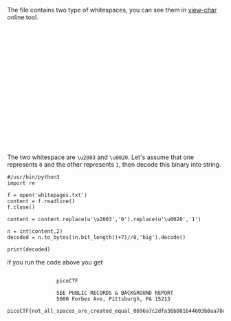 The file contains two type of whitespaces, you can see them in [view-char](https://www.soscisurvey.de/tools/view-chars.php)
online tool. 

```
                                                                                                                                                                                                                                                                                                                                                                                                                                                                                                                                                                                                                                                                                                                                                                                                                                                                                                                                                                                                                                                                                                                                                                                                                                                                                                                                                                                                                                
```
The two whitespace are `\u2003` and `\u0020`. Let's assume that one represents `0` and the other represents `1`, then 
decode this binary into string.

```
#/usr/bin/python3
import re

f = open('whitepages.txt')
content = f.readline()
f.close()

content = content.replace(u'\u2003','0').replace(u'\u0020','1')

n = int(content,2)
decoded = n.to_bytes((n.bit_length()+7)//8,'big').decode()

print(decoded)
```
if you run the code above you get
```

                picoCTF

                SEE PUBLIC RECORDS & BACKGROUND REPORT
                5000 Forbes Ave, Pittsburgh, PA 15213
                picoCTF{not_all_spaces_are_created_equal_0696a7c2dfa36b081b44603b8aa78efd}


```
